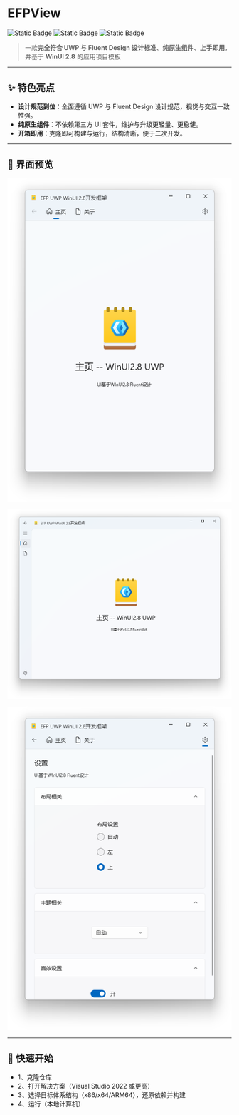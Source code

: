 # EFPView

![Static Badge](https://img.shields.io/badge/Language-C%23-green)
![Static Badge](https://img.shields.io/badge/Based-UWP-blue)
![Static Badge](https://img.shields.io/badge/Based-WinUI_2.8-orange)


> 一款**完全符合 UWP 与 Fluent Design 设计标准**、**纯原生组件**、**上手即用**，并基于 **WinUI 2.8** 的应用项目模板

---

## ✨ 特色亮点

- **设计规范到位**：全面遵循 UWP 与 Fluent Design 设计规范，视觉与交互一致性强。  
- **纯原生组件**：不依赖第三方 UI 套件，维护与升级更轻量、更稳健。  
- **开箱即用**：克隆即可构建与运行，结构清晰，便于二次开发。  

---

## 📸 界面预览

![效果1](./GitSrc/APP_1.png)

![效果2](./GitSrc/APP_2.png)

![效果3](./GitSrc/APP_3.png)

---

## 🚀 快速开始

- 1、克隆仓库
- 2、打开解决方案（Visual Studio 2022 或更高）
- 3、选择目标体系结构（x86/x64/ARM64），还原依赖并构建
- 4、运行（本地计算机）
